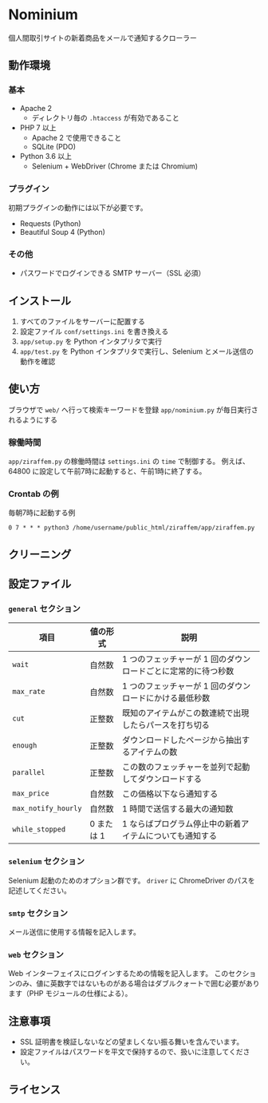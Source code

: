 # Nominium

個人間取引サイトの新着商品をメールで通知するクローラー

## 動作環境

### 基本

- Apache 2
  - ディレクトリ毎の `.htaccess` が有効であること
- PHP 7 以上
  - Apache 2 で使用できること
  - SQLite (PDO)
- Python 3.6 以上
  - Selenium + WebDriver (Chrome または Chromium)

### プラグイン

初期プラグインの動作には以下が必要です。

- Requests (Python)
- Beautiful Soup 4 (Python)

### その他

- パスワードでログインできる SMTP サーバー（SSL 必須）

## インストール

1. すべてのファイルをサーバーに配置する
2. 設定ファイル `conf/settings.ini` を書き換える
3. `app/setup.py` を Python インタプリタで実行
4. `app/test.py` を Python インタプリタで実行し、Selenium とメール送信の動作を確認

## 使い方

ブラウザで `web/` へ行って検索キーワードを登録
`app/nominium.py` が毎日実行されるようにする

### 稼働時間

`app/ziraffem.py` の稼働時間は `settings.ini` の `time` で制御する。
例えば、64800 に設定して午前7時に起動すると、午前1時に終了する。

### Crontab の例

毎朝7時に起動する例

```
0 7 * * * python3 /home/username/public_html/ziraffem/app/ziraffem.py
```

## クリーニング

## 設定ファイル

### `general` セクション

|  項目  |  値の形式  | 説明 |
| ---- | ---- | ---- |
|  `wait`  |  自然数  | 1 つのフェッチャーが 1 回のダウンロードごとに定常的に待つ秒数 |
|  `max_rate`  |  自然数  | 1 つのフェッチャーが 1 回のダウンロードにかける最低秒数 |
|  `cut`  |  正整数  | 既知のアイテムがこの数連続で出現したらパースを打ち切る |
|  `enough`  |  正整数  | ダウンロードしたページから抽出するアイテムの数 |
|  `parallel`  |  正整数  | この数のフェッチャーを並列で起動してダウンロードする |
|  `max_price`  |  自然数  | この価格以下なら通知する |
|  `max_notify_hourly`  |  自然数  | 1 時間で送信する最大の通知数 |
|  `while_stopped`  |  0 または 1  | 1 ならばプログラム停止中の新着アイテムについても通知する |

### `selenium` セクション

Selenium 起動のためのオプション群です。
`driver` に ChromeDriver のパスを記述してください。

### `smtp` セクション

メール送信に使用する情報を記入します。

### `web` セクション

Web インターフェイスにログインするための情報を記入します。
このセクションのみ、値に英数字ではないものがある場合はダブルクォートで囲む必要があります（PHP モジュールの仕様による）。

## 注意事項

- SSL 証明書を検証しないなどの望ましくない振る舞いを含んでいます。
- 設定ファイルはパスワードを平文で保持するので、扱いに注意してください。

## ライセンス
